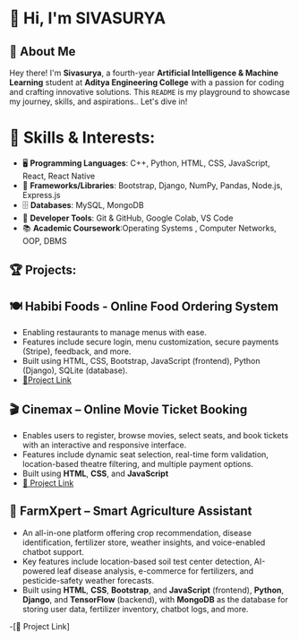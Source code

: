 
# 👋 Hi, I'm **SIVASURYA**

## 📌 About Me

Hey there! I'm **Sivasurya**, a fourth-year **Artificial Intelligence & Machine Learning** student at **Aditya Engineering College** with a passion for coding and crafting innovative solutions. This `README` is my playground to showcase my journey, skills, and aspirations.. Let's dive in! 

# 🚀 Skills & Interests:
- 🖥️ **Programming Languages**: C++, Python, HTML, CSS, JavaScript, React, React Native  
- 🧩 **Frameworks/Libraries**: Bootstrap, Django, NumPy, Pandas, Node.js, Express.js  
- 🗄️ **Databases**: MySQL, MongoDB  
- 🧰 **Developer Tools**: Git & GitHub, Google Colab, VS Code  
- 📚 **Academic Coursework**:Operating Systems , Computer Networks, OOP, DBMS  


## 🏆 Projects:

## 🍽️ Habibi Foods - Online Food Ordering System
- Enabling restaurants to manage menus with ease.
- Features include secure login, menu customization, secure payments (Stripe), feedback, and more.
- Built using HTML, CSS, Bootstrap, JavaScript (frontend), Python (Django), SQLite (database).
- [🔗Project Link](https://github.com/varikootisivasurya/Online-Food-ordering)
 
## 🎬 Cinemax – Online Movie Ticket Booking
- Enables users to register, browse movies, select seats, and book tickets with an interactive and responsive interface.  
- Features include dynamic seat selection, real-time form validation, location-based theatre filtering, and multiple payment options.  
- Built using **HTML**, **CSS**,  and **JavaScript**
- [🔗 Project Link](https://github.com/varikootisivasurya/Cinemax)

## 🌾 FarmXpert – Smart Agriculture Assistant

- An all-in-one platform offering crop recommendation, disease identification, fertilizer store, weather insights, and voice-enabled chatbot support.  
- Key features include location-based soil test center detection, AI-powered leaf disease analysis, e-commerce for fertilizers, and pesticide-safety weather forecasts.  
- Built using **HTML**, **CSS**, **Bootstrap**, and **JavaScript** (frontend), **Python**, **Django**, and **TensorFlow** (backend), with **MongoDB** as the database for storing user data, fertilizer inventory, chatbot logs, and more.


-[🔗 Project Link]

